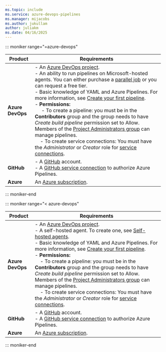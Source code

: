 ```yaml
---
ms.topic: include
ms.service: azure-devops-pipelines
ms.manager: mijacobs
ms.author: jukullam
author: juliakm
ms.date: 04/16/2025
---
```


::: moniker range="=azure-devops"

| **Product** | **Requirements**   |
|---|---|
| **Azure DevOps** | - An [Azure DevOps project](../../../organizations/projects/create-project.md).<br>   - An ability to run pipelines on Microsoft-hosted agents. You can either purchase a [parallel job](../../licensing/concurrent-jobs.md) or you can request a free tier.  <br> - Basic knowledge of YAML and Azure Pipelines. For more information, see [Create your first pipeline](../../create-first-pipeline.md). <br> - **Permissions:**<br>      &nbsp;&nbsp;&nbsp;&nbsp; - To create a pipeline: you must be in the **Contributors** group and the group needs to have *Create build pipeline* permission set to Allow. Members of the [Project Administrators group](../../../organizations/security/permissions.md) can manage pipelines. <br> &nbsp;&nbsp;&nbsp;&nbsp;- To create service connections: You must have the *Administrator* or *Creator* role for [service connections](../../library/add-resource-protection.md).
| **GitHub** | - A [GitHub](https://github.com) account. <br>   - A [GitHub service connection](../../library/service-endpoints.md) to authorize Azure Pipelines.|
| **Azure** | An [Azure subscription](https://azure.microsoft.com/free/). |
::: moniker-end

::: moniker range="< azure-devops"

| **Product** | **Requirements**   |
|---|---|
| **Azure DevOps** | - An [Azure DevOps project](../../../organizations/projects/create-project.md).<br>   - A self-hosted agent. To create one, see [Self-hosted agents](../../agents/agents.md#self-hosted-agents).  <br> - Basic knowledge of YAML and Azure Pipelines. For more information, see [Create your first pipeline](../../create-first-pipeline.md). <br> - **Permissions:**<br>      &nbsp;&nbsp;&nbsp;&nbsp;- To create a pipeline: you must be in the **Contributors** group and the group needs to have *Create build pipeline* permission set to Allow. Members of the [Project Administrators group](../../../organizations/security/permissions.md) can manage pipelines. <br> &nbsp;&nbsp;&nbsp;&nbsp;- To create service connections: You must have the *Administrator* or *Creator* role for [service connections](../../library/add-resource-protection.md).
| **GitHub** | - A [GitHub](https://github.com) account. <br>   - A [GitHub service connection](../../library/service-endpoints.md) to authorize Azure Pipelines.|
| **Azure** | An [Azure subscription](https://azure.microsoft.com/free/). |

::: moniker-end
